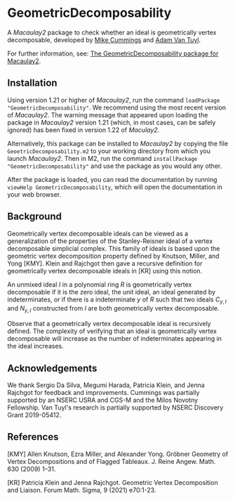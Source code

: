 # GeometricDecomposability
A _Macaulay2_ package to check whether an ideal is geometrically vertex decomposable, developed by [Mike Cummings](https://www.math.mcmaster.ca/~cummim5/) and [Adam Van Tuyl](https://ms.mcmaster.ca/~vantuyl/).

For further information, see: [The GeometricDecomposability package for Macaulay2](https://arxiv.org/abs/2211.02471).

## Installation

Using version 1.21 or higher of _Macaulay2_, run the command `loadPackage "GeometricDecomposability"`. 
We recommend using the most recent version of _Macaulay2_.
The warning message that appeared upon loading the package in _Macaulay2_ version 1.21 (which, in most cases, can be safely ignored) has been fixed in version 1.22 of _Maculay2_.

Alternatively, this package can be installed to _Macaulay2_ by copying the file `GeoetricDecomposability.m2` to your working directory from which you launch _Macaulay2_. 
Then in M2, run the command `installPackage "GeometricDecomposability"` and use the package as you would any other. 

After the package is loaded, you can read the documentation by running `viewHelp GeometricDecomposability`, which will open the documentation in your web browser.

## Background

Geometrically vertex decomposable ideals can be viewed as a generalization of the properties of the Stanley-Reisner ideal of a vertex decomposable simplicial complex.
This family of ideals is based upon the geometric vertex decomposition property defined by Knutson, Miller, and Yong [KMY]. 
Klein and Rajchgot then gave a recursive definition for geometrically vertex decomposable ideals in [KR] using this notion.

An unmixed ideal $I$ in a polynomial ring $R$ is geometrically vertex decomposable if it is the zero ideal, the unit ideal, an ideal generated by indeterminates, or if there is a indeterminate $y$ of $R$ such that two ideals $C_{y,I}$ and $N_{y,I}$ constructed from $I$ are both geometrically vertex decomposable.

Observe that a geometrically vertex decomposable ideal is recursively defined. 
The complexity of verifying that an ideal is geometrically vertex decomposable will increase as the number of indeterminates appearing in the ideal increases.

## Acknowledgements 

We thank Sergio Da Silva, Megumi Harada, Patricia Klein, and Jenna Rajchgot for feedback and improvements.
Cummings was partially supported by an NSERC USRA and CGS-M and the Milos Novotny Fellowship. 
Van Tuyl's research is partially supported by NSERC Discovery Grant 2019-05412.

## References

[KMY] Allen Knutson, Ezra Miller, and Alexander Yong. Gröbner Geometry of Vertex Decompositions and of Flagged Tableaux. J. Reine Angew. Math. 630 (2009) 1–31.

[KR] Patricia Klein and Jenna Rajchgot. Geometric Vertex Decomposition and Liaison. Forum Math. Sigma, 9 (2021) e70:1-23.
